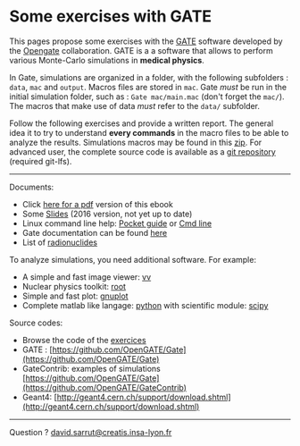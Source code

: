 # Some exercises with GATE

This pages propose some exercises with the [GATE](https://github.com/OpenGATE/Gate) software developed by the [Opengate](http://www.opengatecollaboration.org) collaboration. GATE is a a software that allows to perform various Monte-Carlo simulations in **medical physics**.

In Gate, simulations are organized in a folder, with the following subfolders : `data`, `mac` and `output`. Macros files are stored in `mac`. Gate _must_ be run in the initial simulation folder, such as : `Gate mac/main.mac` \(don't forget the `mac/`\). The macros that make use of data _must_ refer to the `data/` subfolder.

Follow the following exercises and provide a written report. The general idea it to try to understand **every commands** in the macro files to be able to analyze the results. Simulations macros may be found in this [zip](https://gitlab.in2p3.fr/david.sarrut/gate-exercices/blob/master/releases/gate-exercices-v2.0.zip). For advanced user, the complete source code is available as a [git repository](https://gitlab.in2p3.fr/david.sarrut/gate-exercices) (required git-lfs). 

---
Documents:
* Click [here for a pdf](https://www.gitbook.com/download/pdf/book/dsarrut/gate-exercises) version of this ebook
* Some [Slides](https://gitlab.in2p3.fr/david.sarrut/gate-exercices/blob/b7383664e69deca32db7b5e8cd3bfa9c4d1e7cdc/slides/simulation-dqprm-2016.pdf) (2016 version, not yet up to date)
* Linux command line help: [Pocket guide](http://www.cheatography.com/kesavanbr/cheat-sheets/pocket-guide-linux-commands) or [Cmd line](http://www.cheatography.com/davechild/cheat-sheets/linux-command-line)
* Gate documentation can be found [here](http://wiki.opengatecollaboration.org/index.php/Users_Guide_V7.2)
* List of [radionuclides](http://www.nucleide.org/DDEP_WG/DDEPdata.htm)


To analyze simulations, you need additional software. For example:

* A simple and fast image viewer: [vv](http://vv.creatis.insa-lyon.fr)
* Nuclear physics toolkit: [root](https://root.cern.ch)
* Simple and fast plot: [gnuplot](http://www.gnuplot.info)
* Complete matlab like langage: [python](https://www.python.org) with scientific module: [scipy](http://www.scipy.org)

Source codes:

* Browse the code of the [exercices](https://gitlab.in2p3.fr/david.sarrut/gate-exercices/tree/master)
* GATE : [https://github.com/OpenGATE/Gate](https://github.com/OpenGATE/Gate)
* GateContrib: examples of simulations [https://github.com/OpenGATE/Gate](https://github.com/OpenGATE/GateContrib)
* Geant4: [http://geant4.cern.ch/support/download.shtml](http://geant4.cern.ch/support/download.shtml) 

---
Question ? [david.sarrut@creatis.insa-lyon.fr](david.sarrut@creatis.insa-lyon.fr)


<!---  
**DQPRM 2016**

Add the following lines at the end of the file `.bashrc`.

```
source /opt/root-5.34/bin/thisroot.sh
source /usr/local/simu/geant4.10.02.p01-install/bin/geant4.sh
export PATH=${PATH}:/usr/local/simu/geant4.10.2.p01-install/bin
export LD_LIBRARY_PATH=${LD_LIBRARY_PATH}:/opt/qt5/5.2.0/gcc_64/lib/:/usr/local/simu/geant4.10.2.p01-install/lib64
export PATH=/usr/local/simu/Gate-v7.2-install/bin:$PATH
```

-->

